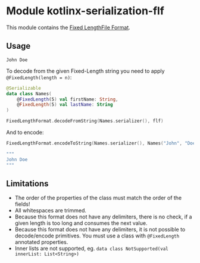 # Module kotlinx-serialization-flf

This module contains the [Fixed LengthFile Format](https://www.ibm.com/docs/en/psfa/7.2.1?topic=format-fixed-length-files).

## Usage

```
John Doe  
```

To decode from the given Fixed-Length string you need to apply `@FixedLength(length = n)`:

```kotlin
@Serializable
data class Names(
    @FixedLength(5) val firstName: String,
    @FixedLength(5) val lastName: String
)

FixedLengthFormat.decodeFromString(Names.serializer(), flf)
```

And to encode:

```kotlin
FixedLengthFormat.encodeToString(Names.serializer(), Names("John", "Doe"))

"""
John Doe  
"""
```

## Limitations

- The order of the properties of the class must match the order of the fields!
- All whitespaces are trimmed.
- Because this format does not have any delimiters, there is no check, if a given length is too long and consumes the
  next value.
- Because this format does not have any delimiters, it is not possible to decode/encode primitives. You must use a class
  with `@FixedLength` annotated properties.
- Inner lists are not supported, eg. `data class NotSupported(val innerList: List<String>)`

